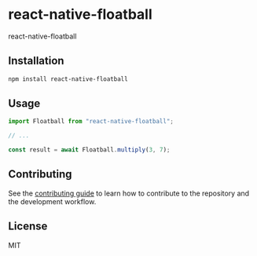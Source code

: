 # react-native-floatball

react-native-floatball

## Installation

```sh
npm install react-native-floatball
```

## Usage

```js
import Floatball from "react-native-floatball";

// ...

const result = await Floatball.multiply(3, 7);
```

## Contributing

See the [contributing guide](CONTRIBUTING.md) to learn how to contribute to the repository and the development workflow.

## License

MIT
